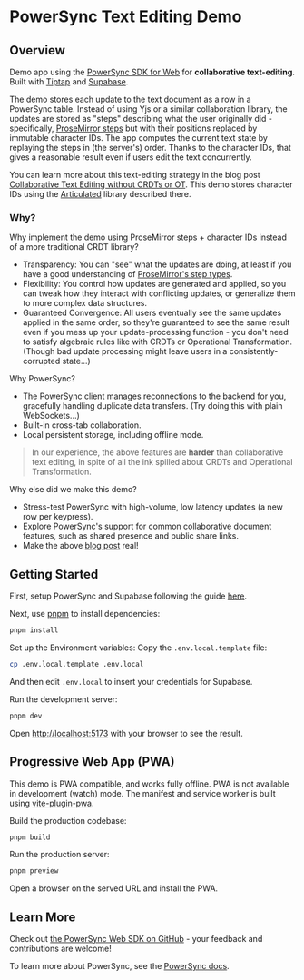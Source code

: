# PowerSync Text Editing Demo

## Overview

Demo app using the [PowerSync SDK for Web](https://www.npmjs.com/package/@powersync/web) for **collaborative text-editing**. Built with [Tiptap](https://tiptap.dev/) and [Supabase](https://supabase.com/).

The demo stores each update to the text document as a row in a PowerSync table. Instead of using Yjs or a similar collaboration library, the updates are stored as "steps" describing what the user originally did - specifically, [ProseMirror steps](https://prosemirror.net/docs/guide/#transform.steps) but with their positions replaced by immutable character IDs. The app computes the current text state by replaying the steps in (the server's) order. Thanks to the character IDs, that gives a reasonable result even if users edit the text concurrently.

You can learn more about this text-editing strategy in the blog post [Collaborative Text Editing without CRDTs or OT](https://mattweidner.com/2025/05/21/text-without-crdts.html). This demo stores character IDs using the [Articulated](https://github.com/mweidner037/articulated) library described there.

### Why?

Why implement the demo using ProseMirror steps + character IDs instead of a more traditional CRDT library?

- Transparency: You can "see" what the updates are doing, at least if you have a good understanding of [ProseMirror's step types](https://prosemirror.net/docs/ref/#transform.Steps).
- Flexibility: You control how updates are generated and applied, so you can tweak how they interact with conflicting updates, or generalize them to more complex data structures.
- Guaranteed Convergence: All users eventually see the same updates applied in the same order, so they're guaranteed to see the same result even if you mess up your update-processing function - you don't need to satisfy algebraic rules like with CRDTs or Operational Transformation. (Though bad update processing might leave users in a consistently-corrupted state...)

Why PowerSync?

- The PowerSync client manages reconnections to the backend for you, gracefully handling duplicate data transfers. (Try doing this with plain WebSockets...)
- Built-in cross-tab collaboration.
- Local persistent storage, including offline mode.

> In our experience, the above features are **harder** than collaborative text editing, in spite of all the ink spilled about CRDTs and Operational Transformation.

Why else did we make this demo?

- Stress-test PowerSync with high-volume, low latency updates (a new row per keypress).
- Explore PowerSync's support for common collaborative document features, such as shared presence and public share links.
- Make the above [blog post](https://mattweidner.com/2025/05/21/text-without-crdts.html) real!

## Getting Started

First, setup PowerSync and Supabase following the guide [here](https://docs.powersync.com/integration-guides/supabase-+-powersync).

Next, use [pnpm](https://pnpm.io/installation) to install dependencies:

```bash
pnpm install
```

Set up the Environment variables: Copy the `.env.local.template` file:

```bash
cp .env.local.template .env.local
```

And then edit `.env.local` to insert your credentials for Supabase.

Run the development server:

```bash
pnpm dev
```

Open [http://localhost:5173](http://localhost:5173) with your browser to see the result.

## Progressive Web App (PWA)

This demo is PWA compatible, and works fully offline. PWA is not available in development (watch) mode. The manifest and service worker is built using [vite-plugin-pwa](https://vite-pwa-org.netlify.app/).

Build the production codebase:

```bash
pnpm build
```

Run the production server:

```bash
pnpm preview
```

Open a browser on the served URL and install the PWA.

## Learn More

Check out [the PowerSync Web SDK on GitHub](https://github.com/powersync-ja/powersync-js/tree/main/packages/web) - your feedback and contributions are welcome!

To learn more about PowerSync, see the [PowerSync docs](https://docs.powersync.com).
